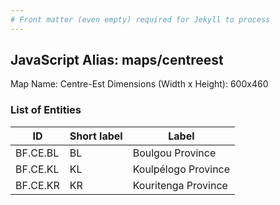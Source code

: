 ```yaml
---
# Front matter (even empty) required for Jekyll to process
---
```


## JavaScript Alias: maps/centreest

Map Name: Centre-Est
Dimensions (Width x Height): 600x460

### List of Entities

ID | Short label | Label
---|---|---|
BF.CE.BL|BL|Boulgou Province
BF.CE.KL|KL|Koulpélogo Province
BF.CE.KR|KR|Kouritenga Province
